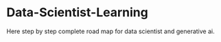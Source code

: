 # Data-Scientist-Learning
Here step by step complete road map for data scientist and generative ai.
